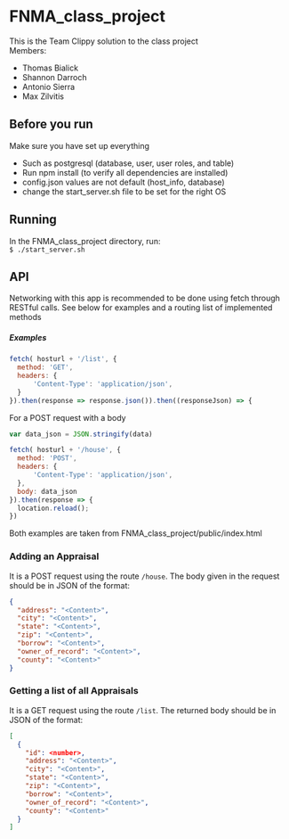 # FNMA_class_project
This is the Team Clippy solution to the class project  
Members:  
  * Thomas Bialick  
  * Shannon Darroch  
  * Antonio Sierra
  * Max Zilvitis

## Before you run
Make sure you have set up everything  
  * Such as postgresql (database, user, user roles, and table)
  * Run npm install (to verify all dependencies are installed)  
  * config.json values are not default (host_info, database)  
  * change the start_server.sh file to be set for the right OS


## Running
In the FNMA_class_project directory, run:  
 `$ ./start_server.sh`  


## API
Networking with this app is recommended to be done using fetch through
RESTful calls. See below for examples and a routing list of implemented methods

##### Examples
```javascript
fetch( hosturl + '/list', {
  method: 'GET',
  headers: {
      'Content-Type': 'application/json',
  }
}).then(response => response.json()).then((responseJson) => {
```
For a POST request with a body
```javascript
var data_json = JSON.stringify(data)

fetch( hosturl + '/house', {
  method: 'POST',
  headers: {
      'Content-Type': 'application/json',
  },
  body: data_json
}).then(response => {
  location.reload();
})
```
Both examples are taken from FNMA_class_project/public/index.html

### Adding an Appraisal
It is a POST request using the route `/house`. The body given in the request
should be in JSON of the format:  
```JSON
{
  "address": "<Content>",
  "city": "<Content>",
  "state": "<Content>",
  "zip": "<Content>",
  "borrow": "<Content>",
  "owner_of_record": "<Content>",
  "county": "<Content>"
}
```

### Getting a list of all Appraisals
It is a GET request using the route `/list`. The returned body should be in JSON
of the format:  
```JSON
[
  {
    "id": <number>,
    "address": "<Content>",
    "city": "<Content>",
    "state": "<Content>",
    "zip": "<Content>",
    "borrow": "<Content>",
    "owner_of_record": "<Content>",
    "county": "<Content>"
  }
]
```
